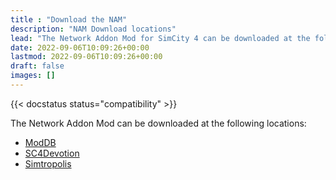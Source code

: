 ```yaml
---
title : "Download the NAM"
description: "NAM Download locations"
lead: "The Network Addon Mod for SimCity 4 can be downloaded at the following locations."
date: 2022-09-06T10:09:26+00:00
lastmod: 2022-09-06T10:09:26+00:00
draft: false
images: []
---
```


{{< docstatus status="compatibility" >}}

The Network Addon Mod can be downloaded at the following locations:

* [ModDB](https://www.moddb.com/mods/network-addon-mod)
* [SC4Devotion](https://www.sc4devotion.com/csxlex/lex_filedesc.php?lotGET=851)
* [Simtropolis](https://community.simtropolis.com/files/file/26793-network-addon-mod-nam-cross-platform/)